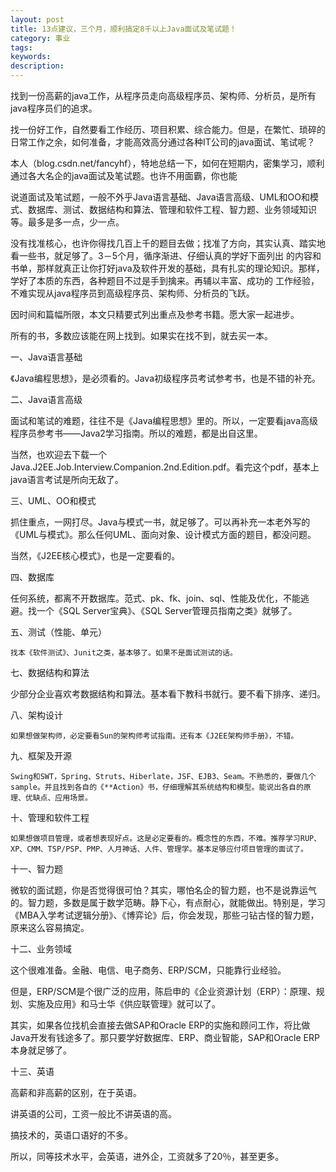 ```yaml
---
layout: post
title: 13点建议，三个月，顺利搞定8千以上Java面试及笔试题！
category: 事业
tags: 
keywords: 
description: 
---
```



找到一份高薪的java工作，从程序员走向高级程序员、架构师、分析员，是所有java程序员们的追求。

找一份好工作，自然要看工作经历、项目积累、综合能力。但是，在繁忙、琐碎的日常工作之余，如何准备，才能高效高分通过各种IT公司的java面试、笔试呢？

本人（blog.csdn.net/fancyhf），特地总结一下，如何在短期内，密集学习，顺利通过各大名企的java面试及笔试题。也许不用面霸，你也能

说道面试及笔试题，一般不外乎Java语言基础、Java语言高级、UML和OO和模式、数据库、测试、数据结构和算法、管理和软件工程、智力题、业务领域知识等。最多是多一点，少一点。

没有找准核心，也许你得找几百上千的题目去做；找准了方向，其实认真、踏实地看一些书，就足够了。3－5个月，循序渐进、仔细认真的学好下面列出 的内容和书单，那样就真正让你打好java及软件开发的基础，具有扎实的理论知识。那样，学好了本质的东西，各种题目不过是手到擒来。再辅以丰富、成功的 工作经验，不难实现从java程序员到高级程序员、架构师、分析员的飞跃。

因时间和篇幅所限，本文只精要式列出重点及参考书籍。愿大家一起进步。

所有的书，多数应该能在网上找到。如果实在找不到，就去买一本。

一、Java语言基础

《Java编程思想》，是必须看的。Java初级程序员考试参考书，也是不错的补充。

二、Java语言高级

面试和笔试的难题，往往不是《Java编程思想》里的。所以，一定要看java高级程序员参考书——Java2学习指南。所以的难题，都是出自这里。

当然，也欢迎去下载一个Java.J2EE.Job.Interview.Companion.2nd.Edition.pdf。看完这个pdf，基本上java语言考试是所向无敌了。

三、UML、OO和模式

抓住重点，一网打尽。Java与模式一书，就足够了。可以再补充一本老外写的《UML与模式》。那么任何UML、面向对象、设计模式方面的题目，都没问题。

当然，《J2EE核心模式》，也是一定要看的。

四、数据库

任何系统，都离不开数据库。范式、pk、fk、join、sql、性能及优化，不能逃避。找一个《SQL Server宝典》、《SQL Server管理员指南之类》就够了。

五、测试（性能、单元）

    找本《软件测试》、Junit之类，基本够了。如果不是面试测试的话。

七、数据结构和算法

少部分企业喜欢考数据结构和算法。基本看下教科书就行。要不看下排序、递归。

八、架构设计

    如果想做架构师，必定要看Sun的架构师考试指南。还有本《J2EE架构师手册》，不错。

九、框架及开源

    Swing和SWT，Spring、Struts、Hiberlate，JSF、EJB3、Seam。不熟悉的，要做几个sample。并且找到各自的《**Action》书，仔细理解其系统结构和模型。能说出各自的原理、优缺点、应用场景。

十、管理和软件工程

    如果想做项目管理，或者想表现好点。这是必定要看的。概念性的东西，不难。推荐学习RUP、XP、CMM、TSP/PSP、PMP、人月神话、人件、管理学。基本足够应付项目管理的面试了。

十一、智力题

微软的面试题，你是否觉得很可怕？其实，哪怕名企的智力题，也不是说靠运气的。智力题，多数是属于数学范畴。静下心，有点耐心，就能做出。特别是，学习《MBA入学考试逻辑分册》、《博弈论》后，你会发现，那些刁钻古怪的智力题，原来这么容易搞定。

十二、业务领域

这个很难准备。金融、电信、电子商务、ERP/SCM，只能靠行业经验。

但是，ERP/SCM是个很广泛的应用，陈启申的《企业资源计划（ERP）：原理、规划、实施及应用》和马士华《供应联管理》就可以了。

其实，如果各位找机会直接去做SAP和Oracle ERP的实施和顾问工作，将比做Java开发有钱途多了。那只要学好数据库、ERP、商业智能，SAP和Oracle ERP本身就足够了。

十三、英语

高薪和非高薪的区别，在于英语。

讲英语的公司，工资一般比不讲英语的高。

搞技术的，英语口语好的不多。

所以，同等技术水平，会英语，进外企，工资就多了20％，甚至更多。

